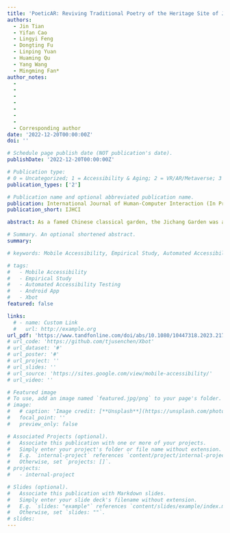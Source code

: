 ```yaml
---
title: 'PoeticAR: Reviving Traditional Poetry of the Heritage Site of Jichang Garden via Augmented Reality'
authors:
  - Jin Tian
  - Yifan Cao
  - Lingyi Feng
  - Dongting Fu
  - Linping Yuan
  - Huaming Qu
  - Yang Wang
  - Mingming Fan*
author_notes:
  - 
  - 
  -
  -
  -
  -
  -
  - Corresponding author
date: '2022-12-20T00:00:00Z'
doi: ''

# Schedule page publish date (NOT publication's date).
publishDate: '2022-12-20T00:00:00Z'

# Publication type: 
# 0 = Uncategorized; 1 = Accessibility & Aging; 2 = VR/AR/Metaverse; 3 = Human-AI Collaboration; 4 = UX Methodology; 5 = Social Computing; 6 = Sensing;  
publication_types: ['2']

# Publication name and optional abbreviated publication name.
publication: International Journal of Human-Computer Interaction (In Press)
publication_short: IJHCI

abstract: As a famed Chinese classical garden, the Jichang Garden was a constant inspiration to many poets in its hundreds of years’ history, who composed a rich body of poems—a valuable intangible cultural heritage. While tourists tend to pay attention to tangible natural scenery and historical architectures, they often neglect intangible cultural heritage—poems. We interviewed 23 tourists and found that augmented reality (AR) was viable for tourists to enjoy the physical scenery and the poetry simultaneously. We developed an initial prototype of PoeticAR, which presents poems based on physical scenery to enhance tourists’ cultural and aesthetic experience. We further revised the prototype based on the ideas generated from a workshop with 18 tourists. We conducted a between-subject user study with 30 tourists to compare PoeticAR with Video. Results showed that PoeticAR significantly motivated tourists’ interest in poems, enhanced the cultural and aesthetic tour experience in Jichang Garden, and increased awareness of Intangible Cultural Heritage of Cultural Heritage sites.

# Summary. An optional shortened abstract.
summary:

# keywords: Mobile Accessibility, Empirical Study, Automated Accessibility Testing, Android App, Xbot

# tags:
#   - Mobile Accessibility
#   - Empirical Study
#   - Automated Accessibility Testing
#   - Android App
#   - Xbot
featured: false

links:
  # - name: Custom Link
  #   url: http://example.org
url_pdf: 'https://www.tandfonline.com/doi/abs/10.1080/10447318.2023.2176806?journalCode=hihc20'
# url_code: 'https://github.com/tjusenchen/Xbot'
# url_dataset: '#'
# url_poster: '#'
# url_project: ''
# url_slides: ''
# url_source: 'https://sites.google.com/view/mobile-accessibility/'
# url_video: ''

# Featured image
# To use, add an image named `featured.jpg/png` to your page's folder.
# image:
#   # caption: 'Image credit: [**Unsplash**](https://unsplash.com/photos/pLCdAaMFLTE)'
#   focal_point: ''
#   preview_only: false

# Associated Projects (optional).
#   Associate this publication with one or more of your projects.
#   Simply enter your project's folder or file name without extension.
#   E.g. `internal-project` references `content/project/internal-project/index.md`.
#   Otherwise, set `projects: []`.
# projects:
#   - internal-project

# Slides (optional).
#   Associate this publication with Markdown slides.
#   Simply enter your slide deck's filename without extension.
#   E.g. `slides: "example"` references `content/slides/example/index.md`.
#   Otherwise, set `slides: ""`.
# slides:
---
```


<!-- {{< youtube f9lO9tin4tw >}} -->


